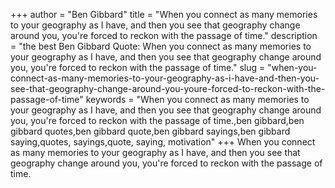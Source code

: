 +++
author = "Ben Gibbard"
title = "When you connect as many memories to your geography as I have, and then you see that geography change around you, you're forced to reckon with the passage of time."
description = "the best Ben Gibbard Quote: When you connect as many memories to your geography as I have, and then you see that geography change around you, you're forced to reckon with the passage of time."
slug = "when-you-connect-as-many-memories-to-your-geography-as-i-have-and-then-you-see-that-geography-change-around-you-youre-forced-to-reckon-with-the-passage-of-time"
keywords = "When you connect as many memories to your geography as I have, and then you see that geography change around you, you're forced to reckon with the passage of time.,ben gibbard,ben gibbard quotes,ben gibbard quote,ben gibbard sayings,ben gibbard saying,quotes, sayings,quote, saying, motivation"
+++
When you connect as many memories to your geography as I have, and then you see that geography change around you, you're forced to reckon with the passage of time.
